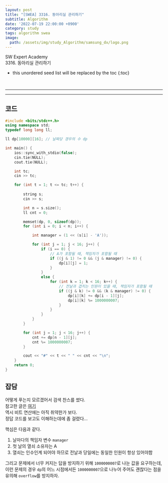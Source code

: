 ```yaml
---
layout: post
title: "[SWEA] 3316. 동아리실 관리하기"
subtitle: Algorithm
date: '2022-07-19 22:00:00 +0900'
category: study
tags: algorithm swea
image:
  path: /assets/img/study_Algorithm/samsung_dx/logo.png
---
```


SW Expert Academy<br>
3316\. 동아리실 관리하기

<!--more-->

* this unordered seed list will be replaced by the toc
{:toc}

<br>
<hr/>
<hr/>

## 코드

```cpp
#include <bits/stdc++.h>
using namespace std;
typedef long long ll;

ll dp[10000][16]; // 날짜당 경우의 수 dp

int main() {
	ios::sync_with_stdio(false);
	cin.tie(NULL);
	cout.tie(NULL);

	int tc;
	cin >> tc;

	for (int t = 1; t <= tc; t++) {
		
		string s;
		cin >> s;

		int n = s.size();
		ll cnt = 0;

		memset(dp, 0, sizeof(dp));
		for (int i = 0; i < n; i++) {

			int manager = (1 << (s[i] - 'A'));

			for (int j = 1; j < 16; j++) {
				if (i == 0) {
					// A가 포함될 때, 책임자가 포함될 때
					if ((j & 1) != 0 && (j & manager) != 0) {
						dp[i][j] = 1;
					}
				}
				else {
					for (int k = 1; k < 16; k++) {
						// 전날과 겹치는 인원이 있을 때, 책임자가 포함될 때
						if ((j & k) != 0 && (k & manager) != 0) {
							dp[i][k] += dp[i - 1][j];
							dp[i][k] %= 1000000007;
						}
					}
				}
			}
		}

		for (int j = 1; j < 16; j++) {
			cnt += dp[n - 1][j];
			cnt %= 1000000007;
		}

		cout << "#" << t << " " << cnt << "\n";
	}
	return 0;
}
```

## 잡담

어떻게 푸는지 모르겠어서 검색 찬스를 썼다.<br>
참고한 글은 [여기](https://g-idler.tistory.com/96)<br>
역시 비트 연산에는 아직 취약한가 보다.<br>
정답 코드를 보고도 이해하는데에 좀 걸렸다...

핵심은 다음과 같다.
1. 날마다의 책임자 변수 `manager`
2. 첫 날의 열쇠 소유자는 A
3. 열쇠는 인수인계 되어야 하므로 전날과 당일에는 동일한 인원이 항상 있어야함

그리고 문제에서 너무 커지는 답을 방지하기 위해 `1000000007`로 나눈 값을 요구하는데, 이런 문제의 경우 `dp`의 어느 시점에서든 `1000000007`으로 나누어 주어도 괜찮다는 점을 유의해 `overflow`를 방지하자.


